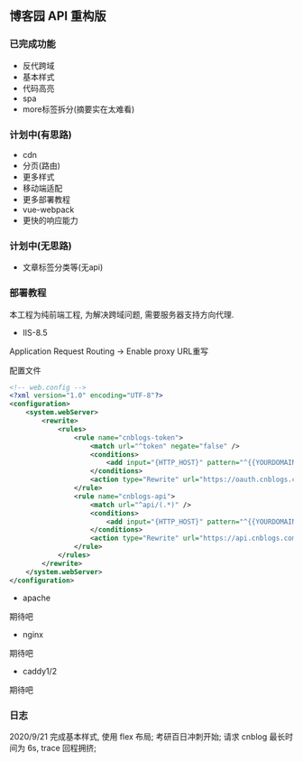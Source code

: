 ## 博客园 API 重构版

### 已完成功能 

- 反代跨域
- 基本样式
- 代码高亮
- spa
- more标签拆分(摘要实在太难看)

### 计划中(有思路)

- cdn
- 分页(路由)
- 更多样式
- 移动端适配
- 更多部署教程
- vue-webpack
- 更快的响应能力

### 计划中(无思路)

- 文章标签分类等(无api)


### 部署教程

本工程为纯前端工程, 为解决跨域问题, 需要服务器支持方向代理.

- IIS-8.5 

Application Request Routing -> Enable proxy
URL重写 

配置文件
```xml
<!-- web.config -->
<?xml version="1.0" encoding="UTF-8"?>
<configuration>
    <system.webServer>
        <rewrite>
            <rules>
                <rule name="cnblogs-token">
                    <match url="^token" negate="false" />
                    <conditions>
                        <add input="{HTTP_HOST}" pattern="^{{YOURDOMAIN}}$" />
                    </conditions>
                    <action type="Rewrite" url="https://oauth.cnblogs.com/connect/token" appendQueryString="false" />
                </rule>
                <rule name="cnblogs-api">
                    <match url="^api/(.*)" />
                    <conditions>
                        <add input="{HTTP_HOST}" pattern="^{{YOURDOMAIN}}$" />
                    </conditions>
                    <action type="Rewrite" url="https://api.cnblogs.com/api/{R:1}" />
                </rule>
            </rules>
        </rewrite>
    </system.webServer>
</configuration>
```

- apache 

期待吧

- nginx

期待吧

- caddy1/2 

期待吧



### 日志 

2020/9/21 完成基本样式, 使用 flex 布局; 考研百日冲刺开始; 请求 cnblog 最长时间为 6s, trace 回程拥挤;   
